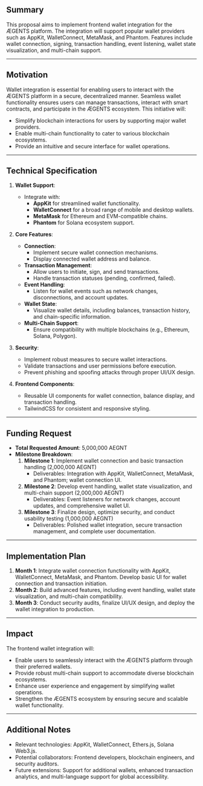 ## Summary
This proposal aims to implement frontend wallet integration for the ÆGENTS platform. The integration will support popular wallet providers such as AppKit, WalletConnect, MetaMask, and Phantom. Features include wallet connection, signing, transaction handling, event listening, wallet state visualization, and multi-chain support.

---

## Motivation
Wallet integration is essential for enabling users to interact with the ÆGENTS platform in a secure, decentralized manner. Seamless wallet functionality ensures users can manage transactions, interact with smart contracts, and participate in the ÆGENTS ecosystem. This initiative will:
- Simplify blockchain interactions for users by supporting major wallet providers.
- Enable multi-chain functionality to cater to various blockchain ecosystems.
- Provide an intuitive and secure interface for wallet operations.

---

## Technical Specification
1. **Wallet Support**:
   - Integrate with:
     - **AppKit** for streamlined wallet functionality.
     - **WalletConnect** for a broad range of mobile and desktop wallets.
     - **MetaMask** for Ethereum and EVM-compatible chains.
     - **Phantom** for Solana ecosystem support.

2. **Core Features**:
   - **Connection**:
     - Implement secure wallet connection mechanisms.
     - Display connected wallet address and balance.
   - **Transaction Management**:
     - Allow users to initiate, sign, and send transactions.
     - Handle transaction statuses (pending, confirmed, failed).
   - **Event Handling**:
     - Listen for wallet events such as network changes, disconnections, and account updates.
   - **Wallet State**:
     - Visualize wallet details, including balances, transaction history, and chain-specific information.
   - **Multi-Chain Support**:
     - Ensure compatibility with multiple blockchains (e.g., Ethereum, Solana, Polygon).

3. **Security**:
   - Implement robust measures to secure wallet interactions.
   - Validate transactions and user permissions before execution.
   - Prevent phishing and spoofing attacks through proper UI/UX design.

4. **Frontend Components**:
   - Reusable UI components for wallet connection, balance display, and transaction handling.
   - TailwindCSS for consistent and responsive styling.

---

## Funding Request
- **Total Requested Amount**: 5,000,000 AEGNT
- **Milestone Breakdown**:
  1. **Milestone 1**: Implement wallet connection and basic transaction handling (2,000,000 AEGNT)
     - Deliverables: Integration with AppKit, WalletConnect, MetaMask, and Phantom; wallet connection UI.
  2. **Milestone 2**: Develop event handling, wallet state visualization, and multi-chain support (2,000,000 AEGNT)
     - Deliverables: Event listeners for network changes, account updates, and comprehensive wallet UI.
  3. **Milestone 3**: Finalize design, optimize security, and conduct usability testing (1,000,000 AEGNT)
     - Deliverables: Polished wallet integration, secure transaction management, and complete user documentation.

---

## Implementation Plan
1. **Month 1**: Integrate wallet connection functionality with AppKit, WalletConnect, MetaMask, and Phantom. Develop basic UI for wallet connection and transaction initiation.
2. **Month 2**: Build advanced features, including event handling, wallet state visualization, and multi-chain compatibility.
3. **Month 3**: Conduct security audits, finalize UI/UX design, and deploy the wallet integration to production.

---

## Impact
The frontend wallet integration will:
- Enable users to seamlessly interact with the ÆGENTS platform through their preferred wallets.
- Provide robust multi-chain support to accommodate diverse blockchain ecosystems.
- Enhance user experience and engagement by simplifying wallet operations.
- Strengthen the ÆGENTS ecosystem by ensuring secure and scalable wallet functionality.

---

## Additional Notes
- Relevant technologies: AppKit, WalletConnect, Ethers.js, Solana Web3.js.
- Potential collaborators: Frontend developers, blockchain engineers, and security auditors.
- Future extensions: Support for additional wallets, enhanced transaction analytics, and multi-language support for global accessibility.
